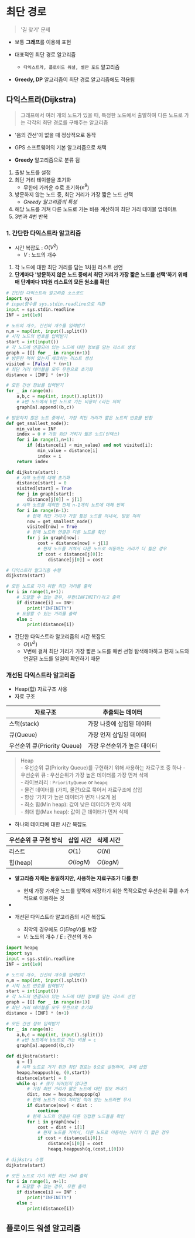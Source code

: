 # 최단 경로
> '길 찾기' 문제
- 보통 **그래프**를 이용해 표현

- 대표적인 최단 경로 알고리즘
    - `다익스트라, 플로이드 워셜, 벨만 포드` 알고리즘

- **Greedy, DP** 알고리즘이 최단 경로 알고리즘에도 적용됨

## 다익스트라(Dijkstra)
> 그래프에서 여러 개의 노드가 있을 때, 특정한 노드에서 출발하여 다른 노드로 가는 각각의 최단 경로를 구해주는 알고리즘

- '음의 간선'이 없을 때 정상적으로 동작

- GPS 소프트웨어의 기본 알고리즘으로 채택

- **Greedy** 알고리즘으로 분류 됨

1. 출발 노드를 설정
2. 최단 거리 테이블을 초기화
    - 무한에 가까운 수로 초기화($e^9$)
3. 방문하지 않는 노드 중, 최단 거리가 가장 짧은 노드 선택
    - *Greedy 알고리즘의 특성*
4. 해당 노드를 거쳐 다른 노드로 가는 비용 계산하여 최단 거리 테이블 업데이트
5. 3번과 4번 반복

### 1. 간단한 다익스트라 알고리즘
- 시간 복잡도 : $O(V^2)$
    - $V$ : 노드의 개수
1. 각 노드에 대한 최단 거리를 담는 1차원 리스트 선언
2. **단계마다 '방문하지 않은 노드 중에서 최단 거리가 가장 짧은 노드를 선택'하기 위해 매 단계마다 1차원 리스트의 모든 원소를 확인**
```python
# 간단한 다익스트라 알고리즘 소스코드
import sys
# input함수를 sys.stdin.readline으로 치환
input = sys.stdin.readline
INF = int(1e9)

# 노드의 개수, 간선의 개수를 입력받기
n,m = map(int, input().split())
# 시작 노드의 번호를 입력받기
start = int(input())
# 각 노드에 연결되어 있는 노드에 대한 정보를 담는 리스트 생성
graph = [[] for _ in range(n+1)]
# 방문한 적이 있는지 체크하는 리스트 생성
visited = [False] * (n+1)
# 최단 거리 테이블을 모두 무한으로 초기화
distance = [INF] * (n+1)

# 모든 간선 정보를 입력받기
for _ in range(m):
    a,b,c = map(int, input().split())
    # a번 노드에서 b번 노드로 가는 비용이 c라는 의미
    graph[a].append((b,c))

# 방문하지 않은 노드 중에서, 가장 최단 거리가 짧은 노드의 번호를 반환
def get_smallest_node():
    min_value = INF
    index = 0 # 가장 최단 거리가 짧은 노드(인덱스)
    for i in range(1,n+1):
        if (distance[i] < min_value) and not visited[i]:
            min_value = distance[i]
            index = i
    return index

def dijkstra(start):
    # 시작 노드에 대해 초기화
    distance[start] = 0
    visited[start] = True
    for j in graph[start]:
        distance[j[0]] = j[1]
    # 시작 노드를 제외한 전체 n-1개의 노드에 대해 반복
    for i in range(n-1):
        # 현재 최단 거리가 가장 짧은 노드를 꺼내서, 방문 처리
        now = get_smallest_node()
        visited[now] = True
        # 현재 노드와 연결괸 다른 노드를 확인
        for j in graph[now]:
            cost = distance[now] + j[1]
            # 현재 노드를 거쳐서 다른 노드로 이동하는 거리가 더 짧은 경우
            if cost < distance[j[0]]:
                distance[j[0]] = cost

# 다익스트라 알고리즘 수행
dijkstra(start)

# 모든 노드로 가기 위한 최단 거리를 출력
for i in range(1,n+1):
    # 도달할 수 없는 경우, 무한(INFINITY)라고 출력
    if distance[i] == INF:
        print("INFINITY")
    # 도달할 수 있는 거리를 출력
    else : 
        print(distance[i])
```
- 간단한 다익스트라 알고리즘의 시간 복잡도
    - $O(V^2)$
    - V번에 걸쳐 최단 거리가 가장 짧은 노드를 매번 선형 탐색해야하고 현재 노드와 연결된 노드를 일일이 확인하기 때문

### 개선된 다익스트라 알고리즘
- Heap(힙) 자료구조 사용
- 자료 구조

|자료구조|추출되는 데이터|
|---|---|
|스택(stack)|가장 나중에 삽입된 데이터|
|큐(Queue)|가장 먼저 삽입된 데이터|
|우선순위 큐(Priority Queue)|가장 우선순위가 높은 데이터|

> Heap \
    - 우선순위 큐(Priority Queue)를 구현하기 위해 사용하는 자료구조 중 하나
    - 우선순위 큐 : 우선순위가 가장 높은 데이터를 가장 먼저 삭제 \
    - 라이브러리 : `PriorityQueue` or `heapq` \
    - 물건 데이터를 (가치, 물건)으로 묶어서 자료구조에 삽입 \
    - 항상 '가치'가 높은 데이터가 먼저 나오게 됨 \
    - 최소 힙(Min heap): 값이 낮은 데이터가 먼저 삭제 \
    - 최대 힙(Max heap): 값이 큰 데이터가 먼저 삭제 
- 하나의 데이터에 대한 시간 복잡도

|우선순위 큐 구현 방식|삽입 시간|삭제 시간|
|---|---|---|
|리스트|$O(1)$|$O(N)$|
|힙(heap)|$O(logN)$|$O(logN)$|

- **알고리즘 자체는 동일하지만, 사용하는 자료구조가 다를 뿐!**
    - 현재 가장 가까운 노드를 앞쪽에 저장하기 위한 목적으로만 우선순위 큐를 추가적으로 이용하는 것

- 

- 개선된 다익스트라 알고리즘의 시간 복잡도
    - 최악의 경우에도 $O(ElogV)$를 보장
    - $V$: 노드의 개수 / $E$ : 간선의 개수

```python
import heapq
import sys
input = sys.stdin.readline
INF = int(1e9)

# 노드의 개수, 간선의 개수를 입력받기
n,m = map(int, input().split())
# 시작 노드 번호를 입력받기
start = int(input())
# 각 노드의 연결되어 있는 노드에 대한 정보를 담는 리스트 선언
graph = [[] for _ in range(n+1)]
# 최단 거리 테이블을 모두 무한으로 초기화
distance = [INF] * (n+1)

# 모든 간선 정보 입력받기
for _ in range(m):
    a,b,c = map(int, input().split())
    # a번 노드에서 b노드로 가는 비용 = c
    graph[a].append((b,c))

def dijkstra(start):
    q = []
    # 시작 노드로 가기 위한 최단 경로는 0으로 설정하여, 큐에 삽입
    heapq.heappush(q, (0,start))
    distance[start] = 0
    while q: # 큐가 비어있지 않다면
        # 가장 최단 거리가 짧은 노드에 대한 정보 꺼내기
        dist, now = heapq.heappop(q)
        # 현재 노드가 이미 처리된 적이 있는 노드라면 무시
        if distance[now] < dist : 
            continue
        # 현재 노드와 연결된 다른 인접한 노드들을 확인
        for i in graph[now]:
            cost = dist + i[1]
            # 현재 노드를 거쳐서, 다른 노드로 이동하는 거리가 더 짧은 경우
            if cost < distance[i[0]]:
                distance[i[0]] = cost
                heapq.heappush(q,(cost,i[0]))

# dijkstra 수행
dijkstra(start)

# 모든 노드로 가기 위한 최단 거리 출력
for i in range(1, n+1):
    # 도달할 수 없는 경우, 무한 출력
    if distance[i] == INF : 
        print("INFINITY")
    else :
        print(distance[i])
```
## 플로이드 워셜 알고리즘